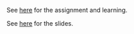 See [here](https://bsuece230l.github.io/classes/wk08/index.html) for the assignment and learning.

See [here](https://bsuece230l.github.io/classes/wk08/slides.html) for the slides.
